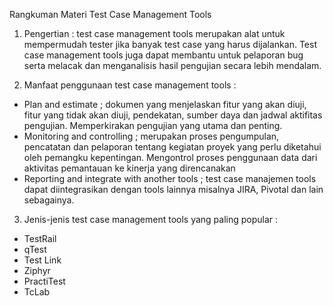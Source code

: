 Rangkuman Materi
Test Case Management Tools

1. Pengertian : test case management tools merupakan alat untuk mempermudah tester jika banyak test case yang harus dijalankan. Test case management tools juga dapat membantu untuk pelaporan bug serta melacak dan menganalisis hasil pengujian secara lebih mendalam.

2. Manfaat penggunaan test case management tools :

- Plan and estimate ; dokumen yang menjelaskan fitur yang akan diuji, fitur yang tidak akan diuji, pendekatan, sumber daya dan jadwal aktifitas pengujian. Memperkirakan pengujian yang utama dan penting.
- Monitoring and controlling ; merupakan proses pengumpulan, pencatatan dan pelaporan tentang kegiatan proyek yang perlu diketahui oleh pemangku kepentingan. Mengontrol proses penggunaan data dari aktivitas pemantauan ke kinerja yang direncanakan
- Reporting and integrate with another tools ; test case manajemen tools dapat diintegrasikan dengan tools lainnya misalnya JIRA, Pivotal dan lain sebagainya.

3. Jenis-jenis test case management tools yang paling popular :

- TestRail
- qTest
- Test Link
- Ziphyr
- PractiTest
- TcLab
